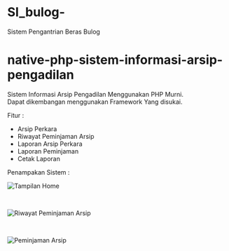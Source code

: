 # SI_bulog-
Sistem Pengantrian Beras Bulog
# native-php-sistem-informasi-arsip-pengadilan
Sistem Informasi Arsip Pengadilan Menggunakan PHP Murni. <br>
Dapat dikembangan menggunakan Framework Yang disukai.

Fitur :
- Arsip Perkara 
- Riwayat Peminjaman Arsip
- Laporan Arsip Perkara
- Laporan Peminjaman
- Cetak Laporan 

Penampakan Sistem :

![Tampilan Home](https://raw.githubusercontent.com/developerkampoeng/native-php-sistem-informasi-arsip-pengadilan/master/Screenshoot/BULOG1.png)

<br>

![Riwayat Peminjaman Arsip](https://raw.githubusercontent.com/developerkampoeng/native-php-sistem-informasi-arsip-pengadilan/master/Screenshoot/BULOG2.png)

<br>

![Peminjaman Arsip](https://raw.githubusercontent.com/developerkampoeng/native-php-sistem-informasi-arsip-pengadilan/master/Screenshoot/BULOG3.png)
